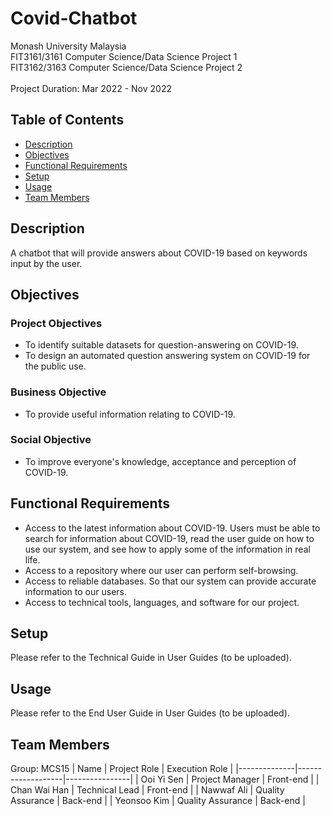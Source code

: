 # Covid-Chatbot
Monash University Malaysia<br>
FIT3161/3161 Computer Science/Data Science Project 1<br>
FIT3162/3163 Computer Science/Data Science Project 2<br>
<br>
Project Duration: Mar 2022 - Nov 2022

## Table of Contents
* [Description](#description)
* [Objectives](#objectives)
* [Functional Requirements](#functional-requirements)
* [Setup](#setup)
* [Usage](#usage)
* [Team Members](#team-members)

## Description
A chatbot that will provide answers about COVID-19 based on keywords input by the user.

## Objectives
### Project Objectives
<ul>
  <li>To identify suitable datasets for question-answering on COVID-19.</li>
  <li>To design an automated question answering system on COVID-19 for the public use.</li>
</ul>

### Business Objective
<ul>
  <li>To provide useful information relating to COVID-19.</li>
</ul>

### Social Objective
<ul>
  <li>To improve everyone's knowledge, acceptance and perception of COVID-19.</li>
</ul>

## Functional Requirements
<ul>
  <li> Access to the latest information about COVID-19. Users must be able to search for information
about COVID-19, read the user guide on how to use our system, and see how to apply some of the
information in real life.</li>
  <li>Access to a repository where our user can perform self-browsing.</li>
  <li>Access to reliable databases. So that our system can provide accurate information to our users.</li>
  <li>Access to technical tools, languages, and software for our project.</li>
</ul>

## Setup
Please refer to the Technical Guide in User Guides (to be uploaded).

## Usage
Please refer to the End User Guide in User Guides (to be uploaded).

## Team Members
Group: MCS15
| Name         | Project Role      | Execution Role |
|--------------|-------------------|----------------|
| Ooi Yi Sen   | Project Manager   | Front-end      |
| Chan Wai Han | Technical Lead    | Front-end      |
| Nawwaf Ali   | Quality Assurance | Back-end       |
| Yeonsoo Kim  | Quality Assurance | Back-end       |
